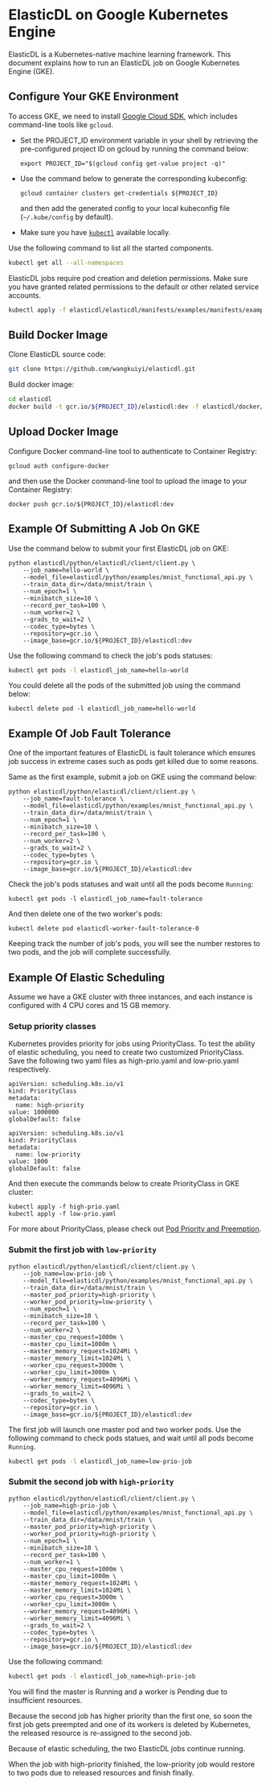 # ElasticDL on Google Kubernetes Engine

ElasticDL is a Kubernetes-native machine learning framework.  This document explains how to run an ElasticDL job on Google Kubernetes Engine (GKE).

## Configure Your GKE Environment

To access GKE, we need to install [Google Cloud SDK](https://cloud.google.com/sdk/install), which includes command-line tools like `gcloud`.

- Set the PROJECT_ID environment variable in your shell by retrieving the pre-configured project ID on gcloud by running the command below:

   ```
   export PROJECT_ID="$(gcloud config get-value project -q)"
   ```

- Use the command below to generate the corresponding kubeconfig:

   ```
   gcloud container clusters get-credentials ${PROJECT_ID}
   ```
    and then add the generated config to your local kubeconfig file (`~/.kube/config` by default). 
 
- Make sure you have [`kubectl`](https://kubernetes.io/docs/tasks/tools/install-kubectl/) available locally.

Use the following command to list all the started components.

```bash
kubectl get all --all-namespaces
```

ElasticDL jobs require pod creation and deletion permissions. Make sure you have granted related permissions to the default or other related service accounts.

```bash
kubectl apply -f elasticdl/elasticdl/manifests/examples/manifests/examples/elasticdl-rbac.yaml
```

## Build Docker Image

Clone ElasticDL source code:

```bash
git clone https://github.com/wangkuiyi/elasticdl.git
```

Build docker image:

```bash
cd elasticdl
docker build -t gcr.io/${PROJECT_ID}/elasticdl:dev -f elasticdl/docker/Dockerfile .
```

## Upload Docker Image
Configure Docker command-line tool to authenticate to Container Registry:

```
gcloud auth configure-docker
```
and then use the Docker command-line tool to upload the image to your Container Registry:

```
docker push gcr.io/${PROJECT_ID}/elasticdl:dev
```
## Example Of Submitting A Job On GKE
Use the command below to submit your first ElasticDL job on GKE:

```
python elasticdl/python/elasticdl/client/client.py \
    --job_name=hello-world \
    --model_file=elasticdl/python/examples/mnist_functional_api.py \
    --train_data_dir=/data/mnist/train \
    --num_epoch=1 \
    --minibatch_size=10 \
    --record_per_task=100 \
    --num_worker=2 \
    --grads_to_wait=2 \
    --codec_type=bytes \
    --repository=gcr.io \
    --image_base=gcr.io/${PROJECT_ID}/elasticdl:dev
```
Use the following command to check the job's pods statuses:

```bash
kubectl get pods -l elasticdl_job_name=hello-world
```
You could delete all the pods of the submitted job using the command below:

```
kubectl delete pod -l elasticdl_job_name=hello-world
```

## Example Of Job Fault Tolerance
One of the important features of ElasticDL is fault tolerance which ensures job success in extreme cases such as pods get killed due to some reasons.

Same as the first example, submit a job on GKE using the command below:

```
python elasticdl/python/elasticdl/client/client.py \
    --job_name=fault-tolerance \
    --model_file=elasticdl/python/examples/mnist_functional_api.py \
    --train_data_dir=/data/mnist/train \
    --num_epoch=1 \
    --minibatch_size=10 \
    --record_per_task=100 \
    --num_worker=2 \
    --grads_to_wait=2 \
    --codec_type=bytes \
    --repository=gcr.io \
    --image_base=gcr.io/${PROJECT_ID}/elasticdl:dev
```
Check the job's pods statuses and wait until all the pods become `Running`:

```
kubectl get pods -l elasticdl_job_name=fault-tolerance
```
And then delete one of the two worker's pods:

```
kubectl delete pod elasticdl-worker-fault-tolerance-0
```
Keeping track the number of job's pods, you will see the number restores to two pods, and the job will complete successfully.

## Example Of Elastic Scheduling
Assume we have a GKE cluster with three instances, and each instance is configured with 4 CPU cores and 15 GB memory.

### Setup priority classes

Kubernetes provides priority for jobs using PriorityClass. To test the ability of elastic scheduling, you need to create two customized PriorityClass. Save the following two yaml files as high-prio.yaml and low-prio.yaml respectively.

```
apiVersion: scheduling.k8s.io/v1
kind: PriorityClass
metadata:
  name: high-priority
value: 1000000
globalDefault: false
```
```
apiVersion: scheduling.k8s.io/v1
kind: PriorityClass
metadata:
  name: low-priority
value: 1000
globalDefault: false
```
And then execute the commands below to create PriorityClass in GKE cluster:

```
kubectl apply -f high-prio.yaml
kubectl apply -f low-prio.yaml
```
For more about PriorityClass, please check out [Pod Priority and Preemption](https://kubernetes.io/docs/concepts/configuration/pod-priority-preemption/).

### Submit the first job with `low-priority`
```
python elasticdl/python/elasticdl/client/client.py \
    --job_name=low-prio-job \
    --model_file=elasticdl/python/examples/mnist_functional_api.py \
    --train_data_dir=/data/mnist/train \
    --master_pod_priority=high-priority \
    --worker_pod_priority=low-priority \
    --num_epoch=1 \
    --minibatch_size=10 \
    --record_per_task=100 \
    --num_worker=2 \
    --master_cpu_request=1000m \
    --master_cpu_limit=1000m \
    --master_memory_request=1024Mi \
    --master_memory_limit=1024Mi \
    --worker_cpu_request=3000m \
    --worker_cpu_limit=3000m \
    --worker_memory_request=4096Mi \
    --worker_memory_limit=4096Mi \
    --grads_to_wait=2 \
    --codec_type=bytes \
    --repository=gcr.io \
    --image_base=gcr.io/${PROJECT_ID}/elasticdl:dev
```

The first job will launch one master pod and two worker pods. Use the following command to check pods statues, and wait until all pods become `Running`.

```bash
kubectl get pods -l elasticdl_job_name=low-prio-job
```

### Submit the second job with `high-priority`
```
python elasticdl/python/elasticdl/client/client.py \
    --job_name=high-prio-job \
    --model_file=elasticdl/python/examples/mnist_functional_api.py \
    --train_data_dir=/data/mnist/train \
    --master_pod_priority=high-priority \
    --worker_pod_priority=high-priority \
    --num_epoch=1 \
    --minibatch_size=10 \
    --record_per_task=100 \
    --num_worker=1 \
    --master_cpu_request=1000m \
    --master_cpu_limit=1000m \
    --master_memory_request=1024Mi \
    --master_memory_limit=1024Mi \
    --worker_cpu_request=3000m \
    --worker_cpu_limit=3000m \
    --worker_memory_request=4096Mi \
    --worker_memory_limit=4096Mi \
    --grads_to_wait=2 \
    --codec_type=bytes \
    --repository=gcr.io \
    --image_base=gcr.io/${PROJECT_ID}/elasticdl:dev
```
Use the following command:

```bash
kubectl get pods -l elasticdl_job_name=high-prio-job
```
You will find the master is Running and a worker is Pending due to insufficient resources.

Because the second job has higher priority than the first one, so soon the first job gets preempted and one of its workers is deleted by Kubernetes, the released resource is re-assigned to the second job.

Because of elastic scheduling, the two ElasticDL jobs continue running.

When the job with high-priority finished, the low-priority job would restore to two pods due to released resources and finish finally.

